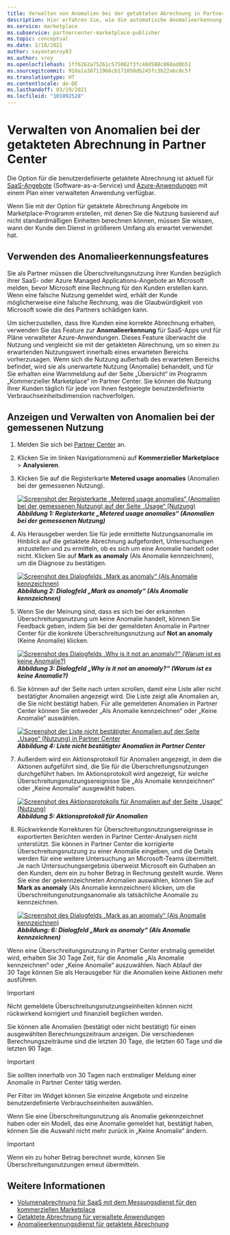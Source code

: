```yaml
---
title: Verwalten von Anomalien bei der getakteten Abrechnung in Partner Center | Azure Marketplace
description: Hier erfahren Sie, wie die automatische Anomalieerkennung für getaktete Abrechnungen dafür sorgt, dass Ihre Kunden für die gemessene Nutzung von Angeboten über Ihren kommerziellen Marketplace eine korrekte Rechnung erhalten.
ms.service: marketplace
ms.subservice: partnercenter-marketplace-publisher
ms.topic: conceptual
ms.date: 2/18/2021
author: sayantanroy83
ms.author: sroy
ms.openlocfilehash: 1ff6262a75261c575082f3fc48d588c868ad0b51
ms.sourcegitcommit: 910a1a38711966cb171050db245fc3b22abc8c5f
ms.translationtype: HT
ms.contentlocale: de-DE
ms.lasthandoff: 03/19/2021
ms.locfileid: "101092528"
---
```

# <a name="manage-metered-billing-anomalies-in-partner-center"></a>Verwalten von Anomalien bei der getakteten Abrechnung in Partner Center

Die Option für die benutzerdefinierte getaktete Abrechnung ist aktuell für [SaaS-Angebote](plan-saas-offer.md) (Software-as-a-Service) und [Azure-Anwendungen](plan-azure-application-offer.md#types-of-plans) mit einem Plan einer verwalteten Anwendung verfügbar.

Wenn Sie mit der Option für getaktete Abrechnung Angebote im Marketplace-Programm erstellen, mit denen Sie die Nutzung basierend auf nicht standardmäßigen Einheiten berechnen können, müssen Sie wissen, wann der Kunde den Dienst in größerem Umfang als erwartet verwendet hat.

## <a name="use-the-anomaly-detection-feature"></a>Verwenden des Anomalieerkennungsfeatures

Sie als Partner müssen die Überschreitungsnutzung ihrer Kunden bezüglich ihrer SaaS- oder Azure Managed Applications-Angebote an Microsoft melden, bevor Microsoft eine Rechnung für den Kunden erstellen kann. Wenn eine falsche Nutzung gemeldet wird, erhält der Kunde möglicherweise eine falsche Rechnung, was die Glaubwürdigkeit von Microsoft sowie die des Partners schädigen kann.

Um sicherzustellen, dass Ihre Kunden eine korrekte Abrechnung erhalten, verwenden Sie das Feature zur **Anomalieerkennung** für SaaS-Apps und für Pläne verwalteter Azure-Anwendungen. Dieses Feature überwacht die Nutzung und vergleicht sie mit der getakteten Abrechnung, um so einen zu erwartenden Nutzungswert innerhalb eines erwarteten Bereichs vorherzusagen. Wenn sich die Nutzung außerhalb des erwarteten Bereichs befindet, wird sie als unerwartete Nutzung (Anomalie) behandelt, und für Sie erhalten eine Warnmeldung auf der Seite „Übersicht“ im Programm „Kommerzieller Marketplace“ im Partner Center. Sie können die Nutzung Ihrer Kunden täglich für jede von Ihnen festgelegte benutzerdefinierte Verbrauchseinheitsdimension nachverfolgen.

## <a name="view-and-manage-metered-usage-anomalies"></a>Anzeigen und Verwalten von Anomalien bei der gemessenen Nutzung

1. Melden Sie sich bei [Partner Center](https://partner.microsoft.com/dashboard/home) an.
1. Klicken Sie im linken Navigationsmenü auf **Kommerzieller Marketplace** > **Analysieren**.
1. Klicken Sie auf die Registerkarte **Metered usage anomalies** (Anomalien bei der gemessenen Nutzung).

    [![Screenshot der Registerkarte „Metered usage anomalies“ (Anomalien bei der gemessenen Nutzung) auf der Seite „Usage“ (Nutzung)](./media/anomaly-detection/metered-usage-anomalies.png)](./media/anomaly-detection/metered-usage-anomalies.png#lightbox)
    ***Abbildung 1: Registerkarte „Metered usage anomalies“ (Anomalien bei der gemessenen Nutzung)***

1. Als Herausgeber werden Sie für jede ermittelte Nutzungsanomalie im Hinblick auf die getaktete Abrechnung aufgefordert, Untersuchungen anzustellen und zu ermitteln, ob es sich um eine Anomalie handelt oder nicht. Klicken Sie auf **Mark as anomaly** (Als Anomalie kennzeichnen), um die Diagnose zu bestätigen.

     [![Screenshot des Dialogfelds „Mark as anomaly“ (Als Anomalie kennzeichnen)](./media/anomaly-detection/mark-as-anomaly.png)](./media/anomaly-detection/mark-as-anomaly.png#lightbox)
    ***Abbildung 2: Dialogfeld „Mark as anomaly“ (Als Anomalie kennzeichnen)***

1. Wenn Sie der Meinung sind, dass es sich bei der erkannten Überschreitungsnutzung um keine Anomalie handelt, können Sie Feedback geben, indem Sie bei der gemeldeten Anomalie in Partner Center für die konkrete Überschreitungsnutzung auf **Not an anomaly** (Keine Anomalie) klicken.

    [![Screenshot des Dialogfelds „Why is it not an anomaly?“ (Warum ist es keine Anomalie?)](./media/anomaly-detection/why-is-it-not-an-anomaly.png)](./media/anomaly-detection/why-is-it-not-an-anomaly.png#lightbox)
    ***Abbildung 3: Dialogfeld „Why is it not an anomaly?“ (Warum ist es keine Anomalie?)***

1. Sie können auf der Seite nach unten scrollen, damit eine Liste aller nicht bestätigter Anomalien angezeigt wird. Die Liste zeigt alle Anomalien an, die Sie nicht bestätigt haben. Für alle gemeldeten Anomalien in Partner Center können Sie entweder „Als Anomalie kennzeichnen“ oder „Keine Anomalie“ auswählen.

   [![Screenshot der Liste nicht bestätigter Anomalien auf der Seite „Usage“ (Nutzung) in Partner Center](./media/anomaly-detection/unacknowledged-anomalies.png)](./media/anomaly-detection/unacknowledged-anomalies.png#lightbox)
    ***Abbildung 4: Liste nicht bestätigter Anomalien in Partner Center***

1. Außerdem wird ein Aktionsprotokoll für Anomalien angezeigt, in dem die Aktionen aufgeführt sind, die Sie für die Überschreitungsnutzungen durchgeführt haben. Im Aktionsprotokoll wird angezeigt, für welche Überschreitungsnutzungsereignisse Sie „Als Anomalie kennzeichnen“ oder „Keine Anomalie“ ausgewählt haben.

   [![Screenshot des Aktionsprotokolls für Anomalien auf der Seite „Usage“ (Nutzung)](./media/anomaly-detection/anomaly-action-log.png)](./media/anomaly-detection/anomaly-action-log.png#lightbox)
   ***Abbildung 5: Aktionsprotokoll für Anomalien***

1. Rückwirkende Korrekturen für Überschreitungsnutzungsereignisse in exportierten Berichten werden in Partner Center-Analysen nicht unterstützt. Sie können in Partner Center die korrigierte Überschreitungsnutzung zu einer Anomalie eingeben, und die Details werden für eine weitere Untersuchung an Microsoft-Teams übermittelt. Je nach Untersuchungsergebnis überweist Microsoft ein Guthaben an den Kunden, dem ein zu hoher Betrag in Rechnung gestellt wurde. Wenn Sie eine der gekennzeichneten Anomalien auswählen, können Sie auf **Mark as anomaly** (Als Anomalie kennzeichnen) klicken, um die Überschreitungsnutzungsanomalie als tatsächliche Anomalie zu kennzeichnen.

   [![Screenshot des Dialogfelds „Mark as an anomaly“ (Als Anomalie kennzeichnen)](./media/anomaly-detection/new-reported-usage.png)](./media/anomaly-detection/new-reported-usage.png#lightbox)
   ***Abbildung: 6: Dialogfeld „Mark as anomaly“ (Als Anomalie kennzeichnen)***

Wenn eine Überschreitungsnutzung in Partner Center erstmalig gemeldet wird, erhalten Sie 30 Tage Zeit, für die Anomalie „Als Anomalie kennzeichnen“ oder „Keine Anomalie“ auszuwählen. Nach Ablauf der 30 Tage können Sie als Herausgeber für die Anomalien keine Aktionen mehr ausführen.

> [!IMPORTANT]
> Nicht gemeldete Überschreitungsnutzungseinheiten können nicht rückwirkend korrigiert und finanziell beglichen werden.

Sie können alle Anomalien (bestätigt oder nicht bestätigt) für einen ausgewählten Berechnungszeitraum anzeigen. Die verschiedenen Berechnungszeiträume sind die letzten 30 Tage, die letzten 60 Tage und die letzten 90 Tage.

> [!IMPORTANT]
> Sie sollten innerhalb von 30 Tagen nach erstmaliger Meldung einer Anomalie in Partner Center tätig werden.

Per Filter im Widget können Sie einzelne Angebote und einzelne benutzerdefinierte Verbrauchseinheiten auswählen.

Wenn Sie eine Überschreitungsnutzung als Anomalie gekennzeichnet haben oder ein Modell, das eine Anomalie gemeldet hat, bestätigt haben, können Sie die Auswahl nicht mehr zurück in „Keine Anomalie“ ändern.

> [!IMPORTANT]
> Wenn ein zu hoher Betrag berechnet wurde, können Sie Überschreitungsnutzungen erneut übermitteln.

## <a name="see-also"></a>Weitere Informationen
- [Volumenabrechnung für SaaS mit dem Messungsdienst für den kommerziellen Marketplace](./partner-center-portal/saas-metered-billing.md)
- [Getaktete Abrechnung für verwaltete Anwendungen](./partner-center-portal/azure-app-metered-billing.md)
- [Anomalieerkennungsdienst für getaktete Abrechnung](./partner-center-portal/anomaly-detection-service-for-metered-billing.md)
